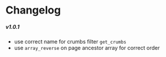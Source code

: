# Changelog

##### v1.0.1
* use correct name for crumbs filter `get_crumbs`
* use `array_reverse` on page ancestor array for correct order
